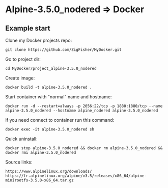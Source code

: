 Alpine-3.5.0_nodered => Docker
==============================

## Example start

Clone my Docker projects repo:

	git clone https://github.com/ZigFisher/MyDocker.git

Go to project dir:

	cd MyDocker/project_alpine-3.5.0_nodered

Create image:

	docker build -t alpine-3.5.0_nodered .

Start container with "normal" name and hostname:

	docker run -d --restart=always -p 2056:22/tcp -p 1880:1880/tcp --name alpine-3.5.0_nodered --hostname alpine_nodered alpine-3.5.0_nodered

If you need connect to container run this command:

	docker exec -it alpine-3.5.0_nodered sh

Quick uninstall:

	docker stop alpine-3.5.0_nodered && docker rm alpine-3.5.0_nodered && docker rmi alpine-3.5.0_nodered

Source links:

	https://www.alpinelinux.org/downloads/
	https://fr.alpinelinux.org/alpine/v3.5/releases/x86_64/alpine-minirootfs-3.5.0-x86_64.tar.gz
